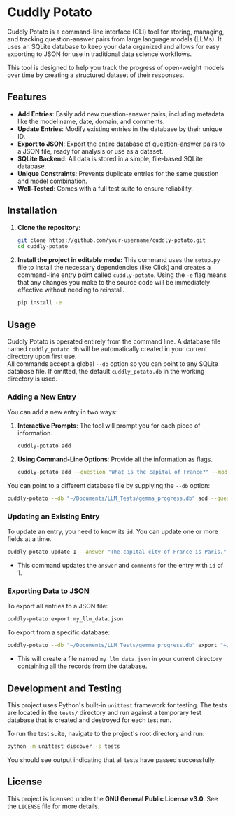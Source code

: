 # Cuddly Potato

Cuddly Potato is a command-line interface (CLI) tool for storing, managing, and tracking question-answer pairs from large language models (LLMs). It uses an SQLite database to keep your data organized and allows for easy exporting to JSON for use in traditional data science workflows.

This tool is designed to help you track the progress of open-weight models over time by creating a structured dataset of their responses.

## Features

  * **Add Entries**: Easily add new question-answer pairs, including metadata like the model name, date, domain, and comments.
  * **Update Entries**: Modify existing entries in the database by their unique ID.
  * **Export to JSON**: Export the entire database of question-answer pairs to a JSON file, ready for analysis or use as a dataset.
  * **SQLite Backend**: All data is stored in a simple, file-based SQLite database.
  * **Unique Constraints**: Prevents duplicate entries for the same question and model combination.
  * **Well-Tested**: Comes with a full test suite to ensure reliability.

## Installation

1.  **Clone the repository:**

    ```bash
    git clone https://github.com/your-username/cuddly-potato.git
    cd cuddly-potato
    ```

2.  **Install the project in editable mode:**
    This command uses the `setup.py` file to install the necessary dependencies (like Click) and creates a command-line entry point called `cuddly-potato`. Using the `-e` flag means that any changes you make to the source code will be immediately effective without needing to reinstall.

    ```bash
    pip install -e .
    ```

## Usage

Cuddly Potato is operated entirely from the command line. A database file named `cuddly_potato.db` will be automatically created in your current directory upon first use.  
All commands accept a global `--db` option so you can point to any SQLite database file. If omitted, the default `cuddly_potato.db` in the working directory is used.

### Adding a New Entry

You can add a new entry in two ways:

1.  **Interactive Prompts**:
    The tool will prompt you for each piece of information.

    ```bash
    cuddly-potato add
    ```

2.  **Using Command-Line Options**:
    Provide all the information as flags.

    ```bash
    cuddly-potato add --question "What is the capital of France?" --model "Gemma3 27B" --answer "Paris" --domain "Geography" --subdomain "European Capitals" --comments "Initial test."
    ```

You can point to a different database file by supplying the `--db` option:

```bash
cuddly-potato --db "~/Documents/LLM_Tests/gemma_progress.db" add --question "What is 2+2" --model "Gemma3" --answer "4"
```

### Updating an Existing Entry

To update an entry, you need to know its `id`. You can update one or more fields at a time.

```bash
cuddly-potato update 1 --answer "The capital city of France is Paris." --comments "Updated for better clarity."
```

  * This command updates the `answer` and `comments` for the entry with `id` of 1.

### Exporting Data to JSON

To export all entries to a JSON file:

```bash
cuddly-potato export my_llm_data.json
```

To export from a specific database:

```bash
cuddly-potato --db "~/Documents/LLM_Tests/gemma_progress.db" export "~/Desktop/gemma_export.json"
```

  * This will create a file named `my_llm_data.json` in your current directory containing all the records from the database.

## Development and Testing 

This project uses Python's built-in `unittest` framework for testing. The tests are located in the `tests/` directory and run against a temporary test database that is created and destroyed for each test run.

To run the test suite, navigate to the project's root directory and run:

```bash
python -m unittest discover -s tests
```

You should see output indicating that all tests have passed successfully.

## License

This project is licensed under the **GNU General Public License v3.0**. See the `LICENSE` file for more details.
